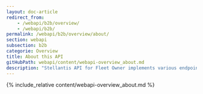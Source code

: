 ```yaml
---
layout: doc-article
redirect_from: 
    - /webapi/b2b/overview/
    - /webapi/b2b/
permalink: /webapi/b2b/overview/about/
section: webapi
subsection: b2b
categorie: Overview
title: About this API
gitHubPath: webapi/content/webapi-overview_about.md
description: "Stellantis API for Fleet Owner implements various endpoints to retrieve resources from your connected vehicles."
---
```

{% include_relative content/webapi-overview_about.md %}